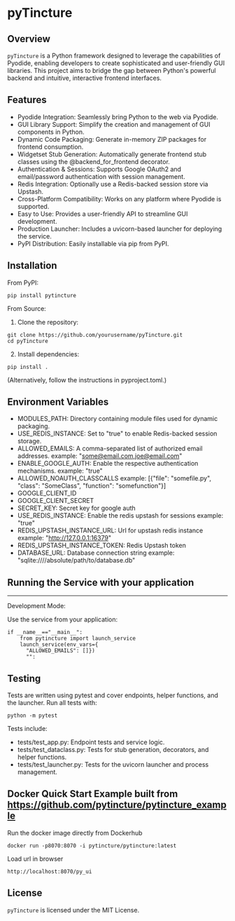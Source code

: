 # pyTincture

## Overview
`pyTincture` is a Python framework designed to leverage the capabilities of Pyodide, enabling developers to create sophisticated and user-friendly GUI libraries. This project aims to bridge the gap between Python's powerful backend and intuitive, interactive frontend interfaces.

## Features
- Pyodide Integration: Seamlessly bring Python to the web via Pyodide.
- GUI Library Support: Simplify the creation and management of GUI components in Python.
- Dynamic Code Packaging: Generate in-memory ZIP packages for frontend consumption.
- Widgetset Stub Generation: Automatically generate frontend stub classes using the @backend_for_frontend decorator.
- Authentication & Sessions: Supports Google OAuth2 and email/password authentication with session management.
- Redis Integration: Optionally use a Redis-backed session store via Upstash.
- Cross-Platform Compatibility: Works on any platform where Pyodide is supported.
- Easy to Use: Provides a user-friendly API to streamline GUI development.
- Production Launcher: Includes a uvicorn-based launcher for deploying the service.
- PyPI Distribution: Easily installable via pip from PyPI.

## Installation

From PyPI:
~~~
pip install pytincture
~~~

From Source:
  1. Clone the repository:
~~~
git clone https://github.com/yourusername/pyTincture.git
cd pyTincture
~~~

  2. Install dependencies:
~~~
pip install .
~~~
   (Alternatively, follow the instructions in pyproject.toml.)

## Environment Variables
- MODULES_PATH: Directory containing module files used for dynamic packaging.
- USE_REDIS_INSTANCE: Set to "true" to enable Redis-backed session storage.
- ALLOWED_EMAILS: A comma-separated list of authorized email addresses.
   example: "some@email.com,joe@email.com"
- ENABLE_GOOGLE_AUTH: Enable the respective authentication mechanisms.
   example: "true"
- ALLOWED_NOAUTH_CLASSCALLS
   example: [{"file": "somefile.py", "class": "SomeClass", "function": "somefunction"}]
- GOOGLE_CLIENT_ID
- GOOGLE_CLIENT_SECRET
- SECRET_KEY: Secret key for google auth
- USE_REDIS_INSTANCE: Enable the redis upstash for sessions
   example: "true"
- REDIS_UPSTASH_INSTANCE_URL: Url for upstash redis instance
   example: "http://127.0.0.1:16379"
- REDIS_UPSTASH_INSTANCE_TOKEN: Redis Upstash token
- DATABASE_URL: Database connection string
   example: "sqlite:////absolute/path/to/database.db"

## Running the Service with your application
-------------------
Development Mode:

  Use the service from your application:
~~~
if __name__=="__main__":
    from pytincture import launch_service
    launch_service(env_vars={
      "ALLOWED_EMAILS": []})
      "": 
~~~

## Testing

Tests are written using pytest and cover endpoints, helper functions, and the launcher.
Run all tests with:
~~~
python -m pytest
~~~

Tests include:

  - tests/test_app.py: Endpoint tests and service logic.
  - tests/test_dataclass.py: Tests for stub generation, decorators, and helper functions.
  - tests/test_launcher.py: Tests for the uvicorn launcher and process management.


## Docker Quick Start Example built from https://github.com/pytincture/pytincture_example
  Run the docker image directly from Dockerhub
~~~
docker run -p8070:8070 -i pytincture/pytincture:latest
~~~
Load url in browser
~~~
http://localhost:8070/py_ui
~~~


## License
`pyTincture` is licensed under the MIT License.


